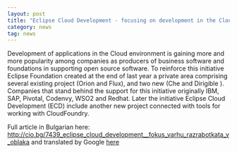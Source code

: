 ```yaml
---
layout: post
title: "Eclipse Cloud Development - focusing on development in the Cloud"
category: news
tag: news
---
```


Development of applications in the Cloud environment is gaining more and more popularity among companies as producers of business software and foundations in supporting open source software. To reinforce this initiative Eclipse Foundation created at the end of last year a private area comprising several existing project (Orion and Flux), and two new (Che and Dirigible ). Companies that stand behind the support for this initiative originally IBM, SAP, Pivotal, Codenvy, WSO2 and Redhat. Later the initiative Eclipse Cloud Development (ECD) include another new project connected with tools for working with CloudFoundry.

Full article in Bulgarian here: <a href="http://cio.bg/7439_eclipse_cloud_development__fokus_varhu_razrabotkata_v_oblaka">http://cio.bg/7439_eclipse_cloud_development__fokus_varhu_razrabotkata_v_oblaka</a>
and translated by Google [here](http://translate.google.com/translate?hl=en&langpair=bg%7Cen&u=http://cio.bg/7439_eclipse_cloud_development__fokus_varhu_razrabotkata_v_oblaka)

